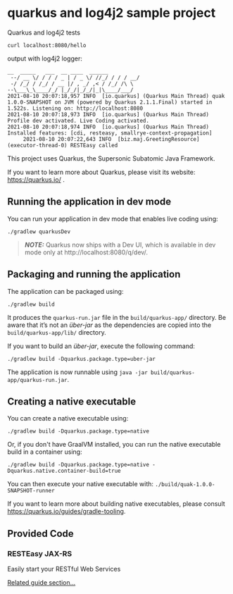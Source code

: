 # quarkus and log4j2 sample project


Quarkus and log4j2 tests 

```
curl localhost:8080/hello 

```  

output with log4j2 logger:

```__  ____  
__  _____   ___  __ ____  ______ 
 --/ __ \/ / / / _ | / _ \/ //_/ / / / __/ 
 -/ /_/ / /_/ / __ |/ , _/ ,< / /_/ /\ \   
--\___\_\____/_/ |_/_/|_/_/|_|\____/___/   
2021-08-10 20:07:18,957 INFO  [io.quarkus] (Quarkus Main Thread) quak 1.0.0-SNAPSHOT on JVM (powered by Quarkus 2.1.1.Final) started in 1.522s. Listening on: http://localhost:8080
2021-08-10 20:07:18,973 INFO  [io.quarkus] (Quarkus Main Thread) Profile dev activated. Live Coding activated.
2021-08-10 20:07:18,974 INFO  [io.quarkus] (Quarkus Main Thread) Installed features: [cdi, resteasy, smallrye-context-propagation]
     2021-08-10 20:07:22,643 INFO  [biz.maj.GreetingResource] (executor-thread-0) RESTEasy called

```








This project uses Quarkus, the Supersonic Subatomic Java Framework.

If you want to learn more about Quarkus, please visit its website: https://quarkus.io/ .

## Running the application in dev mode

You can run your application in dev mode that enables live coding using:
```shell script
./gradlew quarkusDev
```

> **_NOTE:_**  Quarkus now ships with a Dev UI, which is available in dev mode only at http://localhost:8080/q/dev/.

## Packaging and running the application

The application can be packaged using:
```shell script
./gradlew build
```
It produces the `quarkus-run.jar` file in the `build/quarkus-app/` directory.
Be aware that it’s not an _über-jar_ as the dependencies are copied into the `build/quarkus-app/lib/` directory.

If you want to build an _über-jar_, execute the following command:
```shell script
./gradlew build -Dquarkus.package.type=uber-jar
```

The application is now runnable using `java -jar build/quarkus-app/quarkus-run.jar`.

## Creating a native executable

You can create a native executable using: 
```shell script
./gradlew build -Dquarkus.package.type=native
```

Or, if you don't have GraalVM installed, you can run the native executable build in a container using: 
```shell script
./gradlew build -Dquarkus.package.type=native -Dquarkus.native.container-build=true
```

You can then execute your native executable with: `./build/quak-1.0.0-SNAPSHOT-runner`

If you want to learn more about building native executables, please consult https://quarkus.io/guides/gradle-tooling.

## Provided Code

### RESTEasy JAX-RS

Easily start your RESTful Web Services

[Related guide section...](https://quarkus.io/guides/getting-started#the-jax-rs-resources)
